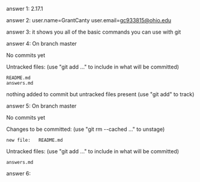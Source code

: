 answer 1: 2.17.1

answer 2: user.name=GrantCanty
          user.email=gc933815@ohio.edu
 
answer 3: it shows you all of the basic commands you can use with git

answer 4: On branch master

No commits yet

Untracked files:
  (use "git add <file>..." to include in what will be committed)

	README.md
	answers.md

nothing added to commit but untracked files present (use "git add" to track)

answer 5: On branch master

No commits yet

Changes to be committed:
  (use "git rm --cached <file>..." to unstage)

	new file:   README.md

Untracked files:
  (use "git add <file>..." to include in what will be committed)

	answers.md

answer 6: